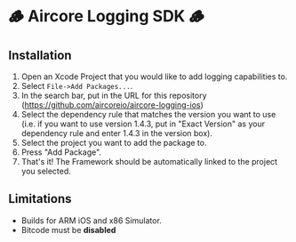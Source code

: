 # 🪵 Aircore Logging SDK 🪵

## Installation

 1. Open an Xcode Project that you would like to add logging capabilities to.
 2. Select `File->Add Packages...`.
 3. In the search bar, put in the URL for this repository (https://github.com/aircoreio/aircore-logging-ios)
 4. Select the dependency rule that matches the version you want to use (i.e. if you want to use version 1.4.3, put in "Exact Version" as your dependency rule and enter 1.4.3 in the version box).
 5. Select the project you want to add the package to.
 6. Press "Add Package".
 7. That's it! The Framework should be automatically linked to the project you selected.

## Limitations

 - Builds for ARM iOS and x86 Simulator.
 - Bitcode must be **disabled**
